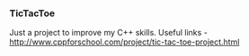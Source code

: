 ### TicTacToe
Just a project to improve my C++ skills.
Useful links - http://www.cppforschool.com/project/tic-tac-toe-project.html
